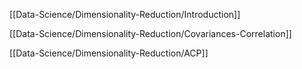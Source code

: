 [[Data-Science/Dimensionality-Reduction/Introduction]]  

[[Data-Science/Dimensionality-Reduction/Covariances-Correlation]]  

[[Data-Science/Dimensionality-Reduction/ACP]]